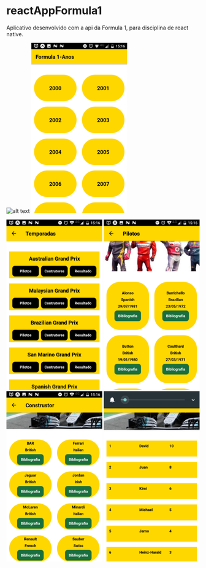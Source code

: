 # reactAppFormula1
Aplicativo desenvolvido com a api da Formula 1, para disciplina de react native.


![alt text]()
<img src="https://github.com/manassesV/reactAppFormula1/blob/master/Screenshot_20190623-151603.png" width="250" margin="10"> 

<img src="https://github.com/manassesV/reactAppFormula1/blob/master/Screenshot_20190623-151629.png" width="250"  margin="10"> 

<img src="https://github.com/manassesV/reactAppFormula1/blob/master/Screenshot_20190623-151644.png" width="250"  margin="10"> 

<img src="https://github.com/manassesV/reactAppFormula1/blob/master/Screenshot_20190623-151655.png" width="250"  margin="10"> 

<img src="https://github.com/manassesV/reactAppFormula1/blob/master/Screenshot_20190623-151707.png" width="250"  margin="10"> 





